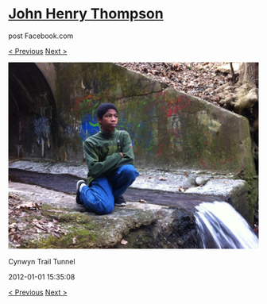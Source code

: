 # [John Henry Thompson](../README.md)
post Facebook.com

[< Previous](2012-01-01-4.md) [Next >](2012-01-01-6.md)

[![](../media/2012-01-01/Cynwyn-Trail-Tunnel-4.jpg)](../README.md)

Cynwyn Trail Tunnel

2012-01-01 15:35:08

[< Previous](2012-01-01-4.md) [Next >](2012-01-01-6.md)